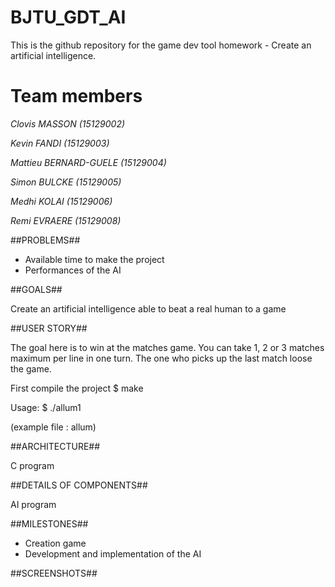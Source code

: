 
# BJTU_GDT_AI
This is the github repository for the game dev tool homework - Create an artificial intelligence.

# Team members

*Clovis MASSON (15129002)*

*Kevin FANDI (15129003)*

*Mattieu BERNARD-GUELE (15129004)* 

*Simon BULCKE (15129005)*

*Medhi KOLAI (15129006)*

*Remi EVRAERE (15129008)*

##PROBLEMS##

- Available time to make the project
- Performances of the AI

##GOALS##

Create an artificial intelligence able to beat a real human to a game

##USER STORY##

The goal here is to win at the matches game. You can take 1, 2 or 3 matches maximum per line in one turn. The one who picks up the last match loose the game.

First compile the project
$ make 

Usage: 
$ ./allum1 <file>

(example file : allum)

##ARCHITECTURE##

C program

##DETAILS OF COMPONENTS##

AI program

##MILESTONES##

- Creation game
- Development and implementation of the AI

##SCREENSHOTS##
 
